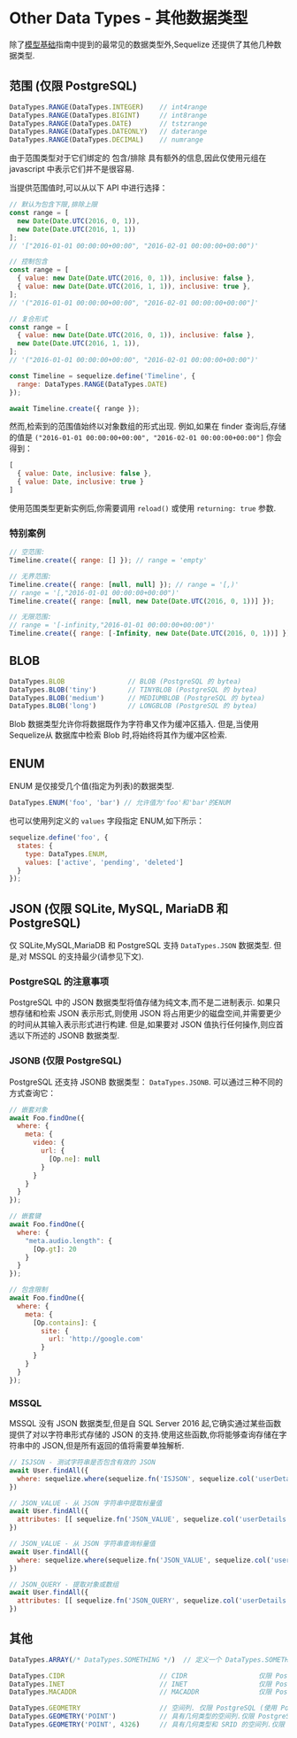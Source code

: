 # Other Data Types - 其他数据类型

除了[模型基础](../core-concepts/model-basics.md)指南中提到的最常见的数据类型外,Sequelize 还提供了其他几种数据类型.

## 范围 (仅限 PostgreSQL)

```js
DataTypes.RANGE(DataTypes.INTEGER)    // int4range
DataTypes.RANGE(DataTypes.BIGINT)     // int8range
DataTypes.RANGE(DataTypes.DATE)       // tstzrange
DataTypes.RANGE(DataTypes.DATEONLY)   // daterange
DataTypes.RANGE(DataTypes.DECIMAL)    // numrange
```

由于范围类型对于它们绑定的 包含/排除 具有额外的信息,因此仅使用元组在 javascript 中表示它们并不是很容易.

当提供范围值时,可以从以下 API 中进行选择：

```js
// 默认为包含下限,排除上限
const range = [
  new Date(Date.UTC(2016, 0, 1)),
  new Date(Date.UTC(2016, 1, 1))
];
// '["2016-01-01 00:00:00+00:00", "2016-02-01 00:00:00+00:00")'

// 控制包含
const range = [
  { value: new Date(Date.UTC(2016, 0, 1)), inclusive: false },
  { value: new Date(Date.UTC(2016, 1, 1)), inclusive: true },
];
// '("2016-01-01 00:00:00+00:00", "2016-02-01 00:00:00+00:00"]'

// 复合形式
const range = [
  { value: new Date(Date.UTC(2016, 0, 1)), inclusive: false },
  new Date(Date.UTC(2016, 1, 1)),
];
// '("2016-01-01 00:00:00+00:00", "2016-02-01 00:00:00+00:00")'

const Timeline = sequelize.define('Timeline', {
  range: DataTypes.RANGE(DataTypes.DATE)
});

await Timeline.create({ range });
```

然而,检索到的范围值始终以对象数组的形式出现. 例如,如果在 finder 查询后,存储的值是 `("2016-01-01 00:00:00+00:00", "2016-02-01 00:00:00+00:00"]` 你会得到：

```js
[
  { value: Date, inclusive: false },
  { value: Date, inclusive: true }
]
```

使用范围类型更新实例后,你需要调用 `reload()` 或使用 `returning: true` 参数.

### 特别案例

```js
// 空范围:
Timeline.create({ range: [] }); // range = 'empty'

// 无界范围:
Timeline.create({ range: [null, null] }); // range = '[,)'
// range = '[,"2016-01-01 00:00:00+00:00")'
Timeline.create({ range: [null, new Date(Date.UTC(2016, 0, 1))] });

// 无限范围:
// range = '[-infinity,"2016-01-01 00:00:00+00:00")'
Timeline.create({ range: [-Infinity, new Date(Date.UTC(2016, 0, 1))] });
```

## BLOB

```js
DataTypes.BLOB                // BLOB (PostgreSQL 的 bytea)
DataTypes.BLOB('tiny')        // TINYBLOB (PostgreSQL 的 bytea)
DataTypes.BLOB('medium')      // MEDIUMBLOB (PostgreSQL 的 bytea)
DataTypes.BLOB('long')        // LONGBLOB (PostgreSQL 的 bytea)
```

Blob 数据类型允许你将数据既作为字符串又作为缓冲区插入. 但是,当使用 Sequelize从 数据库中检索 Blob 时,将始终将其作为缓冲区检索.

## ENUM

ENUM 是仅接受几个值(指定为列表)的数据类型.

```js
DataTypes.ENUM('foo', 'bar') // 允许值为'foo'和'bar'的ENUM
```

也可以使用列定义的 `values` 字段指定 ENUM,如下所示：

```js
sequelize.define('foo', {
  states: {
    type: DataTypes.ENUM,
    values: ['active', 'pending', 'deleted']
  }
});
```

## JSON (仅限 SQLite, MySQL, MariaDB 和 PostgreSQL)

仅 SQLite,MySQL,MariaDB 和 PostgreSQL 支持 `DataTypes.JSON` 数据类型. 但是,对 MSSQL 的支持最少(请参见下文).

### PostgreSQL 的注意事项

PostgreSQL 中的 JSON 数据类型将值存储为纯文本,而不是二进制表示. 如果只想存储和检索 JSON 表示形式,则使用 JSON 将占用更少的磁盘空间,并需要更少的时间从其输入表示形式进行构建. 但是,如果要对 JSON 值执行任何操作,则应首选以下所述的 JSONB 数据类型.

### JSONB (仅限 PostgreSQL)

PostgreSQL 还支持 JSONB 数据类型： `DataTypes.JSONB`. 可以通过三种不同的方式查询它：

```js
// 嵌套对象
await Foo.findOne({
  where: {
    meta: {
      video: {
        url: {
          [Op.ne]: null
        }
      }
    }
  }
});

// 嵌套键
await Foo.findOne({
  where: {
    "meta.audio.length": {
      [Op.gt]: 20
    }
  }
});

// 包含限制
await Foo.findOne({
  where: {
    meta: {
      [Op.contains]: {
        site: {
          url: 'http://google.com'
        }
      }
    }
  }
});
```

### MSSQL

MSSQL 没有 JSON 数据类型,但是自 SQL Server 2016 起,它确实通过某些函数提供了对以字符串形式存储的 JSON 的支持.使用这些函数,你将能够查询存储在字符串中的 JSON,但是所有返回的值将需要单独解析.

```js
// ISJSON - 测试字符串是否包含有效的 JSON
await User.findAll({
  where: sequelize.where(sequelize.fn('ISJSON', sequelize.col('userDetails')), 1)
})

// JSON_VALUE - 从 JSON 字符串中提取标量值
await User.findAll({
  attributes: [[ sequelize.fn('JSON_VALUE', sequelize.col('userDetails'), '$.address.Line1'), 'address line 1']]
})

// JSON_VALUE - 从 JSON 字符串查询标量值
await User.findAll({
  where: sequelize.where(sequelize.fn('JSON_VALUE', sequelize.col('userDetails'), '$.address.Line1'), '14, Foo Street')
})

// JSON_QUERY - 提取对象或数组
await User.findAll({
  attributes: [[ sequelize.fn('JSON_QUERY', sequelize.col('userDetails'), '$.address'), 'full address']]
})
```

## 其他

```js
DataTypes.ARRAY(/* DataTypes.SOMETHING */)  // 定义一个 DataTypes.SOMETHING 数组. 仅限 PostgreSQL.

DataTypes.CIDR                        // CIDR                  仅限 PostgreSQL
DataTypes.INET                        // INET                  仅限 PostgreSQL
DataTypes.MACADDR                     // MACADDR               仅限 PostgreSQL

DataTypes.GEOMETRY                    // 空间列. 仅限 PostgreSQL (使用 PostGIS) 或 MySQL.
DataTypes.GEOMETRY('POINT')           // 具有几何类型的空间列.仅限 PostgreSQL (使用 PostGIS) 或 MySQL.
DataTypes.GEOMETRY('POINT', 4326)     // 具有几何类型和 SRID 的空间列.仅限 PostgreSQL (使用 PostGIS) 或 MySQL.
```